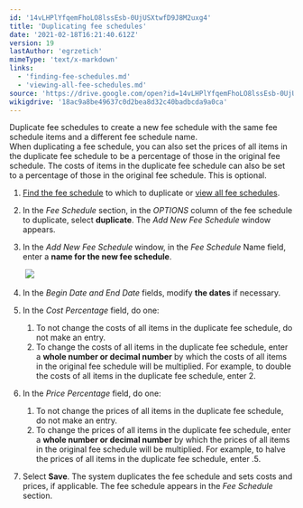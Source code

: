 ```yaml
---
id: '14vLHPlYfqemFhoLO8lssEsb-0UjUSXtwfD9J8M2uxg4'
title: 'Duplicating fee schedules'
date: '2021-02-18T16:21:40.612Z'
version: 19
lastAuthor: 'egrzetich'
mimeType: 'text/x-markdown'
links:
  - 'finding-fee-schedules.md'
  - 'viewing-all-fee-schedules.md'
source: 'https://drive.google.com/open?id=14vLHPlYfqemFhoLO8lssEsb-0UjUSXtwfD9J8M2uxg4'
wikigdrive: '18ac9a8be49637c0d2bea8d32c40badbcda9a0ca'
---
```

Duplicate fee schedules to create a new fee schedule with the same fee schedule items and a different fee schedule name.   
When duplicating a fee schedule, you can also set the prices of all items in the duplicate fee schedule to be a percentage of those in the original fee schedule. The costs of items in the duplicate fee schedule can also be set to a percentage of those in the original fee schedule. This is optional.
1. [Find the fee schedule](finding-fee-schedules.md) to which to duplicate or [view all fee schedules](viewing-all-fee-schedules.md).
2. In the <em>Fee Schedule</em> section, in the <em>OPTIONS</em> column of the fee schedule to duplicate, select <strong>duplicate</strong>. The <em>Add New Fee Schedule</em> window appears.
3. In the <em>Add New Fee Schedule</em> window, in the <em>Fee Schedule</em> Name field, enter a <strong>name for the new fee schedule</strong>.


    <img src="../duplicating-fee-schedules.assets/8e6bdbf140ca9f4522995d1466647361.png" />

4. In the <em>Begin Date and End Date</em> fields, modify <strong>the dates</strong> if necessary.
5. In the <em>Cost Percentage</em> field, do one:
   1. To not change the costs of all items in the duplicate fee schedule, do not make an entry.
   2. To change the costs of all items in the duplicate fee schedule, enter a <strong>whole number or decimal number</strong> by which the costs of all items in the original fee schedule will be multiplied. For example, to double the costs of all items in the duplicate fee schedule, enter 2.
1. In the <em>Price Percentage</em> field, do one:
   1. To not change the prices of all items in the duplicate fee schedule, do not make an entry.
   2. To change the prices of all items in the duplicate fee schedule, enter a <strong>whole number or decimal number</strong> by which the prices of all items in the original fee schedule will be multiplied. For example, to halve the prices of all items in the duplicate fee schedule, enter .5.
1. Select <strong>Save</strong>. The system duplicates the fee schedule and sets costs and prices, if applicable. The fee schedule appears in the <em>Fee Schedule</em> section.
